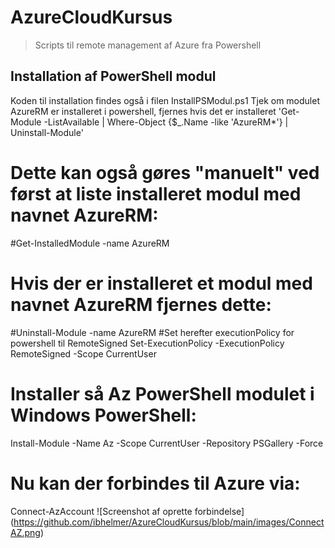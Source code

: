 # AzureCloudKursus
>Scripts til remote management af Azure fra Powershell
## Installation af PowerShell modul
Koden til installation findes også i filen InstallPSModul.ps1
Tjek om modulet AzureRM er installeret i powershell, fjernes hvis det er installeret
'Get-Module -ListAvailable | Where-Object {$_.Name -like 'AzureRM*'} | Uninstall-Module' 
# Dette kan også gøres "manuelt" ved først at liste installeret modul med navnet AzureRM:
#Get-InstalledModule -name AzureRM
# Hvis der er installeret et modul med navnet AzureRM fjernes dette:
#Uninstall-Module -name AzureRM
#Set herefter executionPolicy for powershell til RemoteSigned 
Set-ExecutionPolicy -ExecutionPolicy RemoteSigned -Scope CurrentUser
# Installer så Az PowerShell modulet i Windows PowerShell:
Install-Module -Name Az -Scope CurrentUser -Repository PSGallery -Force
# Nu kan der forbindes til Azure via:
Connect-AzAccount
![Screenshot af oprette forbindelse] (https://github.com/ibhelmer/AzureCloudKursus/blob/main/images/ConnectAZ.png)
